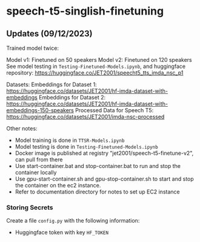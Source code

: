 # speech-t5-singlish-finetuning

## Updates (09/12/2023)
Trained model twice:

Model v1: Finetuned on 50 speakers
Model v2: Finetuned on 120 speakers
See model testing in `Testing-Finetuned-Models.ipynb`, and huggingface repository: https://huggingface.co/JET2001/speecht5_tts_imda_nsc_p1

Datasets:
Embeddings for Dataset 1: https://huggingface.co/datasets/JET2001/hf-imda-dataset-with-embeddings
Embeddings for Dataset 2: https://huggingface.co/datasets/JET2001/hf-imda-dataset-with-embeddings-150-speakers
Processed Data for Speech T5: https://huggingface.co/datasets/JET2001/imda-nsc-processed

Other notes:
- Model training is done in `TTSR-Models.ipynb`
- Model testing is done in `Testing-Finetuned-Models.ipynb`
- Docker image is published at registry "jet2001/speech-t5-finetune-v2", can pull from there
- Use start-container.bat and stop-container.bat to run and stop the container locally
- Use gpu-start-container.sh and gpu-stop-container.sh to start and stop the container on the ec2 instance.
- Refer to documentation directory for notes to set up EC2 instance

### Storing Secrets
Create a file `config.py` with the following information:
- Huggingface token with key `HF_TOKEN`
